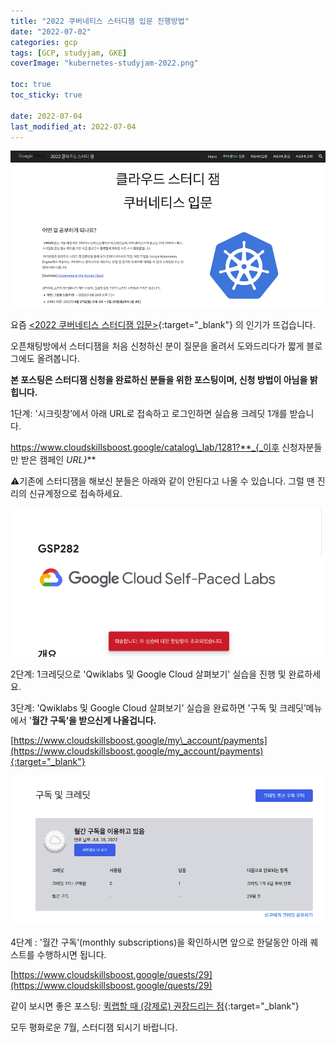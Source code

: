 ```yaml
---
title: "2022 쿠버네티스 스터디잼 입문 진행방법"
date: "2022-07-02"
categories: gcp
tags: [GCP, studyjam, GKE]
coverImage: "kubernetes-studyjam-2022.png"

toc: true
toc_sticky: true
 
date: 2022-07-04
last_modified_at: 2022-07-04
---
```



![2022 쿠버네티스 스터디잼 입문](/assets/images/kubernetes-studyjam-2022.png)

요즘 [<2022 쿠버네티스 스터디잼 입문>](https://sites.google.com/view/studyjam-kr/%EC%BF%A0%EB%B2%84%EB%84%A4%ED%8B%B0%EC%8A%A4-%EC%9E%85%EB%AC%B8){:target="_blank"} 의 인기가 뜨겁습니다.

오픈채팅방에서 스터디잼을 처음 신청하신 분이 질문을 올려서 도와드리다가 짧게 블로그에도 올려봅니다. 

**본 포스팅은 스터디잼 신청을 완료하신 분들을 위한 포스팅이며, 신청 방법이 아님을 밝힙니다.**

1단계: '시크릿창’에서 아래 URL로 접속하고 로그인하면 실습용 크레딧 1개를 받습니다. 

https://www.cloudskillsboost.google/catalog\_lab/1281?**_{_이후 신청자분들만 받은 캠페인 _URL}_**

⚠️기존에 스터디잼을 해보신 분들은 아래와 같이 안된다고 나올 수 있습니다. 그럴 땐 진리의 신규계정으로 접속하세요.

![](/assets/images/gcp-studyjam-history.png)

2단계: 1크레딧으로 'Qwiklabs 및 Google Cloud 살펴보기' 실습을 진행 및 완료하세요.

3단계: 'Qwiklabs 및 Google Cloud 살펴보기' 실습을 완료하면 '구독 및 크레딧’메뉴에서 '**월간 구독’을 받으신게 나올겁니다.**

[https://www.cloudskillsboost.google/my\_account/payments](https://www.cloudskillsboost.google/my_account/payments){:target="_blank"}

![](/assets/images/gcp-studyjam-monthly-subscriptions.png)

4단계 : '월간 구독’(monthly subscriptions)을 확인하시면 앞으로 한달동안 아래 퀘스트를 수행하시면 됩니다.

[https://www.cloudskillsboost.google/quests/29](https://www.cloudskillsboost.google/quests/29)

같이 보시면 좋은 포스팅: [퀵랩할 때 (강제로) 권장드리는 점](https://lifeoncloud.kr/gcp/gcp-docs/incognito/){:target="_blank"}

모두 평화로운 7월, 스터디잼 되시기 바랍니다.
